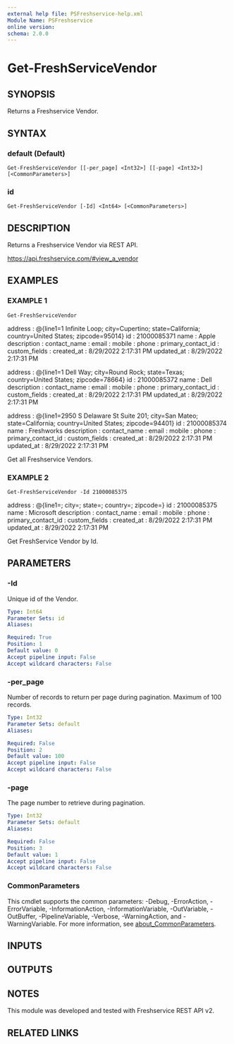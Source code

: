 ```yaml
---
external help file: PSFreshservice-help.xml
Module Name: PSFreshservice
online version:
schema: 2.0.0
---
```


# Get-FreshServiceVendor

## SYNOPSIS
Returns a Freshservice Vendor.

## SYNTAX

### default (Default)
```
Get-FreshServiceVendor [[-per_page] <Int32>] [[-page] <Int32>] [<CommonParameters>]
```

### id
```
Get-FreshServiceVendor [-Id] <Int64> [<CommonParameters>]
```

## DESCRIPTION
Returns a Freshservice Vendor via REST API.

https://api.freshservice.com/#view_a_vendor

## EXAMPLES

### EXAMPLE 1
```
Get-FreshServiceVendor
```

address            : @{line1=1 Infinite Loop; city=Cupertino; state=California; country=United States; zipcode=95014}
id                 : 21000085371
name               : Apple
description        :
contact_name       :
email              :
mobile             :
phone              :
primary_contact_id :
custom_fields      :
created_at         : 8/29/2022 2:17:31 PM
updated_at         : 8/29/2022 2:17:31 PM

address            : @{line1=1 Dell Way; city=Round Rock; state=Texas; country=United States; zipcode=78664}
id                 : 21000085372
name               : Dell
description        :
contact_name       :
email              :
mobile             :
phone              :
primary_contact_id :
custom_fields      :
created_at         : 8/29/2022 2:17:31 PM
updated_at         : 8/29/2022 2:17:31 PM

address            : @{line1=2950 S Delaware St Suite 201; city=San Mateo; state=California; country=United States; zipcode=94401}
id                 : 21000085374
name               : Freshworks
description        :
contact_name       :
email              :
mobile             :
phone              :
primary_contact_id :
custom_fields      :
created_at         : 8/29/2022 2:17:31 PM
updated_at         : 8/29/2022 2:17:31 PM

Get all Freshservice Vendors.

### EXAMPLE 2
```
Get-FreshServiceVendor -Id 21000085375
```

address            : @{line1=; city=; state=; country=; zipcode=}
id                 : 21000085375
name               : Microsoft
description        :
contact_name       :
email              :
mobile             :
phone              :
primary_contact_id :
custom_fields      :
created_at         : 8/29/2022 2:17:31 PM
updated_at         : 8/29/2022 2:17:31 PM

Get FreshService Vendor by Id.

## PARAMETERS

### -Id
Unique id of the Vendor.

```yaml
Type: Int64
Parameter Sets: id
Aliases:

Required: True
Position: 1
Default value: 0
Accept pipeline input: False
Accept wildcard characters: False
```

### -per_page
Number of records to return per page during pagination. 
Maximum of 100 records.

```yaml
Type: Int32
Parameter Sets: default
Aliases:

Required: False
Position: 2
Default value: 100
Accept pipeline input: False
Accept wildcard characters: False
```

### -page
The page number to retrieve during pagination.

```yaml
Type: Int32
Parameter Sets: default
Aliases:

Required: False
Position: 3
Default value: 1
Accept pipeline input: False
Accept wildcard characters: False
```

### CommonParameters
This cmdlet supports the common parameters: -Debug, -ErrorAction, -ErrorVariable, -InformationAction, -InformationVariable, -OutVariable, -OutBuffer, -PipelineVariable, -Verbose, -WarningAction, and -WarningVariable. For more information, see [about_CommonParameters](http://go.microsoft.com/fwlink/?LinkID=113216).

## INPUTS

## OUTPUTS

## NOTES
This module was developed and tested with Freshservice REST API v2.

## RELATED LINKS

